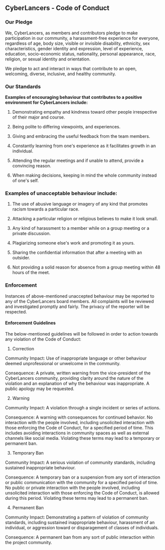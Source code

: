 ## CyberLancers - Code of Conduct 

### Our Pledge

We, CyberLancers, as members and contributors pledge to make participation in our community, a harassment-free experience for everyone, regardless of age, body size, visible or invisible disability, ethnicity, sex characteristics, gender identity and expression, level of experience, education, socio-economic status, nationality, personal appearance, race, religion, or sexual identity and orientation.  

We pledge to act and interact in ways that contribute to an open, welcoming, diverse, inclusive, and healthy community.  

### Our Standards

<b>Examples of encouraging behaviour that contributes to a positive environment for CyberLancers include:</b>

1. Demonstrating empathy and kindness toward other people irrespective of their major and course.  

2. Being polite to differing viewpoints, and experiences. 

3. Giving and embracing the useful feedback from the team members. 

4. Constantly learning from one's experience as it facilitates growth in an individual. 

5. Attending the regular meetings and if unable to attend, provide a convincing reason. 

6. When making decisions, keeping in mind the whole community instead of one's self. 

### Examples of unacceptable behaviour include:

1. The use of abusive language or imagery of any kind that promotes racism towards a particular race. 

2. Attacking a particular religion or religious believes to make it look small. 

3. Any kind of harassment to a member while on a group meeting or a private discussion. 

4. Plagiarizing someone else's work and promoting it as yours. 

5. Sharing the confidential information that after a meeting with an outsider.  

6. Not providing a solid reason for absence from a group meeting within 48 hours of the meet. 


### Enforcement

Instances of above-mentioned unaccepted behaviour may be reported to any of the CyberLancers board members. All complaints will be reviewed and investigated promptly and fairly. The privacy of the reporter will be respected. 

#### Enforcement Guidelines 

The below-mentioned guidelines will be followed in order to action towards any violation of the Code of Conduct: 

1. Correction 

Community Impact: Use of inappropriate language or other behaviour deemed unprofessional or unwelcome in the community. 

Consequence: A private, written warning from the vice-president of the CyberLancers community, providing clarity around the nature of the violation and an explanation of why the behaviour was inappropriate. A public apology may be requested. 

2. Warning 

Community Impact: A violation through a single incident or series of actions. 

Consequence: A warning with consequences for continued behavior. No interaction with the people involved, including unsolicited interaction with those enforcing the Code of Conduct, for a specified period of time. This includes avoiding interactions in community spaces as well as external channels like social media. Violating these terms may lead to a temporary or permanent ban. 

3. Temporary Ban 

Community Impact: A serious violation of community standards, including sustained inappropriate behaviour. 

Consequence: A temporary ban or a suspension from any sort of interaction or public communication with the community for a specified period of time. No public or private interaction with the people involved, including unsolicited interaction with those enforcing the Code of Conduct, is allowed during this period. Violating these terms may lead to a permanent ban. 

4. Permanent Ban 

Community Impact: Demonstrating a pattern of violation of community standards, including sustained inappropriate behaviour, harassment of an individual, or aggression toward or disparagement of classes of individuals. 

Consequence: A permanent ban from any sort of public interaction within the project community. 

 
